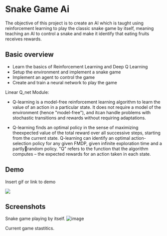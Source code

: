 
# Snake Game Ai

The objective of this project is to create an AI which is taught using reinforcement learning to 
play the classic snake game by itself, meaning teaching an AI to control a snake and make it 
identify that eating fruits receives rewards.


## Basic overview 

* Learn the basics of Reinforcement Learning and Deep Q Learning 
* Setup the environment and implement a snake game 
* Implement an agent to control the game 
* Create and train a neural network to play the game 

Linear Q_net Module:  
* Q-learning is a model-free reinforcement learning algorithm to learn the value of an action in a particular state. It does not require a model of the environment (hence "model-free"), and itcan handle problems with stochastic transitions and rewards without requiring adaptations. 

* Q-learning finds an optimal policy in the sense of maximizing theexpected value of the total reward over all successive steps, starting from the current state. Q-learning can identify an optimal action-selection policy for any given FMDP, given infinite exploration time and a partlyrandom policy. "Q" refers to the function that the algorithm computes – the expected rewards for an action taken in each state. 
## Demo

Insert gif or link to demo

![](https://github.com/Your_Repository_Name/Your_GIF_Name.gif)

## Screenshots

Snake game playing by itself.
![image](https://drive.google.com/uc?export=view&id=1iRmQ4nNlYzgGsucH8EOgnOl1Tv9vEZJ0)

Current game stastitics.

